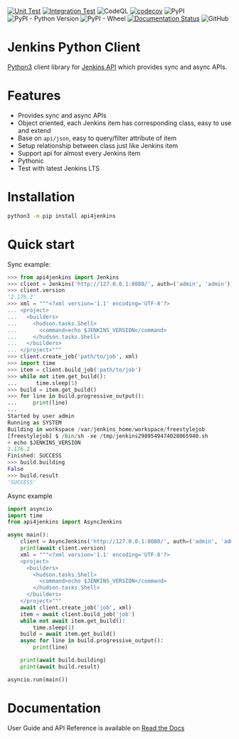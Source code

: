[![Unit Test](https://github.com/joelee2012/api4jenkins/actions/workflows/unittest.yml/badge.svg?branch=2.0)](https://github.com/joelee2012/api4jenkins/actions/workflows/unittest.yml)
[![Integration Test](https://github.com/joelee2012/api4jenkins/actions/workflows/integration.yml/badge.svg?branch=2.0)](https://github.com/joelee2012/api4jenkins/actions/workflows/integration.yml)
![CodeQL](https://github.com/joelee2012/api4jenkins/workflows/CodeQL/badge.svg?branch=2.0)
[![codecov](https://codecov.io/gh/joelee2012/api4jenkins/branch/2.0/graph/badge.svg?token=YGM4CIB149)](https://codecov.io/gh/joelee2012/api4jenkins)
![PyPI](https://img.shields.io/pypi/v/api4jenkins)
![PyPI - Python Version](https://img.shields.io/pypi/pyversions/api4jenkins)
![PyPI - Wheel](https://img.shields.io/pypi/wheel/api4jenkins)
[![Documentation Status](https://readthedocs.org/projects/api4jenkins/badge/?version=latest)](https://api4jenkins.readthedocs.io/en/latest/?badge=latest)
![GitHub](https://img.shields.io/github/license/joelee2012/api4jenkins)


# Jenkins Python Client

[Python3](https://www.python.org/) client library for [Jenkins API](https://www.jenkins.io/doc/book/using/remote-access-api/) which provides sync and async APIs.

# Features

- Provides sync and async APIs
- Object oriented, each Jenkins item has corresponding class, easy to use and extend
- Base on `api/json`, easy to query/filter attribute of item
- Setup relationship between class just like Jenkins item
- Support api for almost every Jenkins item
- Pythonic
- Test with latest Jenkins LTS

# Installation

```bash
python3 -m pip install api4jenkins
```

# Quick start

Sync example:

```python
>>> from api4jenkins import Jenkins
>>> client = Jenkins('http://127.0.0.1:8080/', auth=('admin', 'admin'))
>>> client.version
'2.176.2'
>>> xml = """<?xml version='1.1' encoding='UTF-8'?>
... <project>
...   <builders>
...     <hudson.tasks.Shell>
...       <command>echo $JENKINS_VERSION</command>
...     </hudson.tasks.Shell>
...   </builders>
... </project>"""
>>> client.create_job('path/to/job', xml)
>>> import time
>>> item = client.build_job('path/to/job')
>>> while not item.get_build():
...      time.sleep(1)
>>> build = item.get_build()
>>> for line in build.progressive_output():
...     print(line)
...
Started by user admin
Running as SYSTEM
Building in workspace /var/jenkins_home/workspace/freestylejob
[freestylejob] $ /bin/sh -xe /tmp/jenkins2989549474028065940.sh
+ echo $JENKINS_VERSION
2.176.2
Finished: SUCCESS
>>> build.building
False
>>> build.result
'SUCCESS'
  ```

Async example

```python
import asyncio
import time
from api4jenkins import AsyncJenkins

async main():
    client = AsyncJenkins('http://127.0.0.1:8080/', auth=('admin', 'admin'))
    print(await client.version)
    xml = """<?xml version='1.1' encoding='UTF-8'?>
    <project>
      <builders>
        <hudson.tasks.Shell>
          <command>echo $JENKINS_VERSION</command>
        </hudson.tasks.Shell>
      </builders>
    </project>"""
    await client.create_job('job', xml)
    item = await client.build_job('job')
    while not await item.get_build():
        time.sleep(1)
    build = await item.get_build()
    async for line in build.progressive_output():
        print(line)

    print(await build.building)
    print(await build.result)

asyncio.run(main())
```

# Documentation
User Guide and API Reference is available on [Read the Docs](https://api4jenkins.readthedocs.io/)


